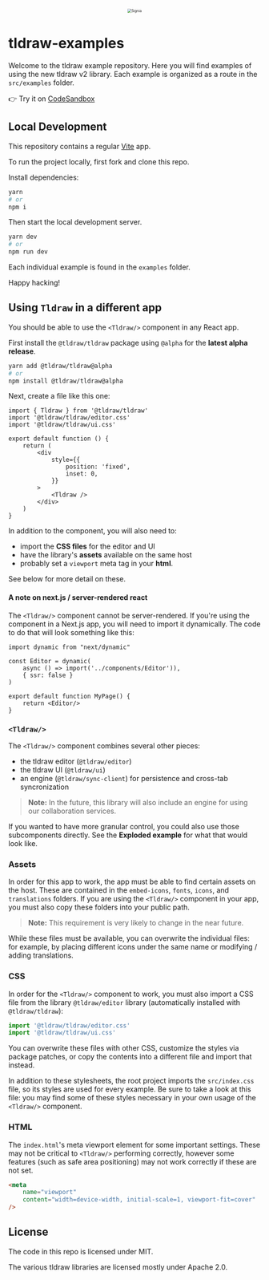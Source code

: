 <div alt style="text-align: center; transform: scale(.5);">
	<picture>
		<source media="(prefers-color-scheme: dark)" srcset="https://github.com/tldraw/tldraw-examples/raw/main/assets/github-hero-dark-draw.png" />
		<img alt="Signia" src="https://github.com/tldraw/tldraw-examples/raw/main/assets/github-hero-light-draw.png" />
	</picture>
</div>

# tldraw-examples

Welcome to the tldraw example repository. Here you will find examples of using the new tldraw v2 library. Each example is organized as a route in the `src/examples` folder.

👉 Try it on [CodeSandbox](https://codesandbox.io/p/github/tldraw/tldraw-examples/main?file=%2FREADME.md&workspace=%257B%2522activeFileId%2522%253A%2522clf70mxin006cf0hdaqgkclmi%2522%252C%2522openFiles%2522%253A%255B%2522%252FREADME.md%2522%255D%252C%2522sidebarPanel%2522%253A%2522EXPLORER%2522%252C%2522gitSidebarPanel%2522%253A%2522COMMIT%2522%252C%2522spaces%2522%253A%257B%2522clf70n0jd000x3b6j7um8cy5s%2522%253A%257B%2522key%2522%253A%2522clf70n0jd000x3b6j7um8cy5s%2522%252C%2522name%2522%253A%2522Default%2522%252C%2522devtools%2522%253A%255B%257B%2522type%2522%253A%2522PREVIEW%2522%252C%2522taskId%2522%253A%2522dev%2522%252C%2522port%2522%253A5173%252C%2522key%2522%253A%2522clf8ant6h00dc3b6islra7ra9%2522%252C%2522isMinimized%2522%253Afalse%257D%252C%257B%2522type%2522%253A%2522TASK_LOG%2522%252C%2522taskId%2522%253A%2522dev%2522%252C%2522key%2522%253A%2522clf8ant8h00eo3b6iz2mg6gm0%2522%252C%2522isMinimized%2522%253Afalse%257D%255D%257D%257D%252C%2522currentSpace%2522%253A%2522clf70n0jd000x3b6j7um8cy5s%2522%252C%2522spacesOrder%2522%253A%255B%2522clf70n0jd000x3b6j7um8cy5s%2522%255D%252C%2522hideCodeEditor%2522%253Afalse%257D)

## Local Development

This repository contains a regular [Vite](https://vitejs.dev/) app.

To run the project locally, first fork and clone this repo.

Install dependencies:

```bash
yarn
# or
npm i
```

Then start the local development server.

```bash
yarn dev
# or
npm run dev
```

Each individual example is found in the `examples` folder.

Happy hacking!

## Using `Tldraw` in a different app

You should be able to use the `<Tldraw/>` component in any React app.

First install the `@tldraw/tldraw` package using `@alpha` for the **latest alpha release**.

```bash
yarn add @tldraw/tldraw@alpha
# or
npm install @tldraw/tldraw@alpha
```

Next, create a file like this one:

```tsx
import { Tldraw } from '@tldraw/tldraw'
import '@tldraw/tldraw/editor.css'
import '@tldraw/tldraw/ui.css'

export default function () {
	return (
		<div
			style={{
				position: 'fixed',
				inset: 0,
			}}
		>
			<Tldraw />
		</div>
	)
}
```

In addition to the component, you will also need to:

- import the **CSS files** for the editor and UI
- have the library's **assets** available on the same host
- probably set a `viewport` meta tag in your **html**.

See below for more detail on these.

#### A note on next.js / server-rendered react

The `<Tldraw/>` component cannot be server-rendered. If you're using the component in a Next.js app, you will need to import it dynamically. The code to do that will look something like this:

```tsx
import dynamic from "next/dynamic"

const Editor = dynamic(
	async () => import('../components/Editor')),
	{ ssr: false }
)

export default function MyPage() {
	return <Editor/>
}
```

### `<Tldraw/>`

The `<Tldraw/>` component combines several other pieces:

- the tldraw editor (`@tldraw/editor`)
- the tldraw UI (`@tldraw/ui`)
- an engine (`@tldraw/sync-client`) for persistence and cross-tab syncronization

> **Note:** In the future, this library will also include an engine for using our collaboration services.

If you wanted to have more granular control, you could also use those subcomponents directly. See the **Exploded example** for what that would look like.

### Assets

In order for this app to work, the app must be able to find certain assets on the host. These are contained in the `embed-icons`, `fonts`, `icons`, and `translations` folders. If you are using the `<Tldraw/>` component in your app, you must also copy these folders into your public path.

> **Note:** This requirement is very likely to change in the near future.

While these files must be available, you can overwrite the individual files: for example, by placing different icons under the same name or modifying / adding translations.

### CSS

In order for the `<Tldraw/>` component to work, you must also import a CSS file from the library `@tldraw/editor` library (automatically installed with `@tldraw/tldraw`):

```ts
import '@tldraw/tldraw/editor.css'
import '@tldraw/tldraw/ui.css'
```

You can overwrite these files with other CSS, customize the styles via package patches, or copy the contents into a different file and import that instead.

In addition to these stylesheets, the root project imports the `src/index.css` file, so its styles are used for every example. Be sure to take a look at this file: you may find some of these styles necessary in your own usage of the `<Tldraw/>` component.

### HTML

The `index.html`'s meta viewport element for some important settings. These may not be critical to `<Tldraw/>` performing correctly, however some features (such as safe area positioning) may not work correctly if these are not set.

```html
<meta
	name="viewport"
	content="width=device-width, initial-scale=1, viewport-fit=cover"
/>
```

## License

The code in this repo is licensed under MIT.

The various tldraw libraries are licensed mostly under Apache 2.0.
